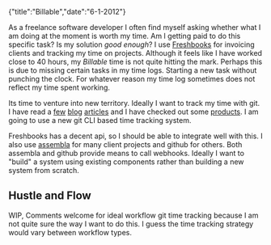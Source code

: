 {"title":"Billable","date":"6-1-2012"}

As a freelance software developer I often find myself asking whether
what I am doing at the moment is worth my time. Am I getting paid to do
this specific task? Is my solution *good enough*? I use
[Freshbooks](http://www.freshbooks.com) for invoicing clients and
tracking my time on projects. Although it feels like I have worked close
to 40 hours, my *Billable* time is not quite hitting the mark. Perhaps
this is due to missing certain tasks in my time logs. Starting a new
task without punching the clock. For whatever reason my time log
sometimes does not reflect my time spent working.

Its time to venture into new territory. Ideally I want to track my time
with git. I have read a
[few](http://andy.delcambre.com/2008/02/06/git-time-tracking.html)
[blog](http://mir.aculo.us/2009/10/12/instant-time-tracking-from-git-commit-messages/)
[articles](https://github.com/rcrowley/gitpaid) and I have checked out
some [products](http://letsfreckle.com/). I am going to use a new git
CLI based time tracking system.

Freshbooks has a decent api, so I should be able to integrate well with
this. I also use [assembla](https://www.assembla.com/) for many client
projects and github for others. Both assembla and github provide means
to call webhooks. Ideally I want to "build" a system using existing
components rather than building a new system from scratch.

Hustle and Flow
---------------

WIP, Comments welcome for ideal workflow git time tracking
because I am not quite sure the way I want to do this. I guess the time
tracking strategy would vary between workflow types. 
